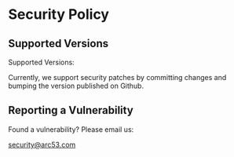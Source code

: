 # Security Policy

## Supported Versions

Supported Versions:

Currently, we support security patches by committing changes and bumping the version published on Github.

## Reporting a Vulnerability

Found a vulnerability? Please email us:

security@arc53.com

